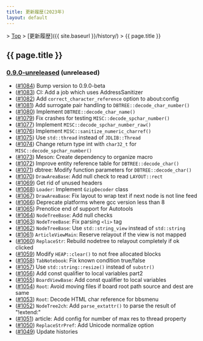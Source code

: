 ```yaml
---
title: 更新履歴(2023年)
layout: default
---
```


&gt; [Top](../) &gt; [更新履歴]({{ site.baseurl }}/history/) &gt; {{ page.title }}

## {{ page.title }}


<a name="0.9.0-unreleased"></a>
### [0.9.0-unreleased](https://github.com/JDimproved/JDim/compare/660f4f6755...master) (unreleased)
- ([#1084](https://github.com/JDimproved/JDim/pull/1084))
  Bump version to 0.9.0-beta
- ([#1083](https://github.com/JDimproved/JDim/pull/1083))
  CI: Add a job which uses AddressSanitizer
- ([#1082](https://github.com/JDimproved/JDim/pull/1082))
  Add `correct_character_reference` option to about:config
- ([#1081](https://github.com/JDimproved/JDim/pull/1081))
  Add surrogate pair handling to `DBTREE::decode_char_number()`
- ([#1080](https://github.com/JDimproved/JDim/pull/1080))
  Implement `DBTREE::decode_char_name()`
- ([#1079](https://github.com/JDimproved/JDim/pull/1079))
  Fix crashes for testing `MISC::decode_spchar_number()`
- ([#1077](https://github.com/JDimproved/JDim/pull/1077))
  Implement `MISC::decode_spchar_number_raw()`
- ([#1076](https://github.com/JDimproved/JDim/pull/1076))
  Implement `MISC::sanitize_numeric_charref()`
- ([#1075](https://github.com/JDimproved/JDim/pull/1075))
  Use `std::thread` instead of `JDLIB::Thread`
- ([#1074](https://github.com/JDimproved/JDim/pull/1074))
  Change return type int with `char32_t` for `MISC::decode_spchar_number()`
- ([#1073](https://github.com/JDimproved/JDim/pull/1073))
  Meson: Create dependency to organize macro
- ([#1072](https://github.com/JDimproved/JDim/pull/1072))
  Improve entity reference table for `DBTREE::decode_char()`
- ([#1071](https://github.com/JDimproved/JDim/pull/1071))
  dbtree: Modify function parameters for `DBTREE::decode_char()`
- ([#1070](https://github.com/JDimproved/JDim/pull/1070))
  `DrawAreaBase`: Add null check to read `LAYOUT::rect`
- ([#1069](https://github.com/JDimproved/JDim/pull/1069))
  Get rid of unused headers
- ([#1068](https://github.com/JDimproved/JDim/pull/1068))
  `Loader`: Implement `GzipDecoder` class
- ([#1067](https://github.com/JDimproved/JDim/pull/1067))
  `DrawAreaBase`: Fix layout to wrap text if next node is not line feed
- ([#1066](https://github.com/JDimproved/JDim/pull/1066))
  Deprecate platforms where gcc version less than 8
- ([#1065](https://github.com/JDimproved/JDim/pull/1065))
  Prenotice end of support for Autotools
- ([#1064](https://github.com/JDimproved/JDim/pull/1064))
  `NodeTreeBase`: Add null checks
- ([#1063](https://github.com/JDimproved/JDim/pull/1063))
  `NodeTreeBase`: Fix parsing `<li>` tag
- ([#1062](https://github.com/JDimproved/JDim/pull/1062))
  `NodeTreeBase`: Use `std::string_view` instead of `std::string`
- ([#1061](https://github.com/JDimproved/JDim/pull/1061))
  `ArticleViewMain`: Reserve relayout if the view is not mapped
- ([#1060](https://github.com/JDimproved/JDim/pull/1060))
  `ReplaceStr`: Rebuild nodetree to relayout completely if ok clicked
- ([#1059](https://github.com/JDimproved/JDim/pull/1059))
  Modify `HEAP::clear()` to not free allocated blocks
- ([#1058](https://github.com/JDimproved/JDim/pull/1058))
  `TabNotebook`: Fix known condition true/false
- ([#1057](https://github.com/JDimproved/JDim/pull/1057))
  Use `std::string::resize()` instead of `substr()`
- ([#1056](https://github.com/JDimproved/JDim/pull/1056))
  Add const qualifier to local variables part2
- ([#1055](https://github.com/JDimproved/JDim/pull/1055))
  `BoardViewBase`: Add const qualifier to local variables
- ([#1054](https://github.com/JDimproved/JDim/pull/1054))
  `Root`: Avoid moving files if board root path source and dest are same
- ([#1053](https://github.com/JDimproved/JDim/pull/1053))
  `Root`: Decode HTML char reference for bbsmenu
- ([#1052](https://github.com/JDimproved/JDim/pull/1052))
  `NodeTree2ch`: Add `parse_extattr()` to parse the result of "!extend:"
- ([#1051](https://github.com/JDimproved/JDim/pull/1051))
  article: Add config for number of max res to thread property
- ([#1050](https://github.com/JDimproved/JDim/pull/1050))
  `ReplaceStrPref`: Add Unicode normalize option
- ([#1049](https://github.com/JDimproved/JDim/pull/1049))
  Update histories
